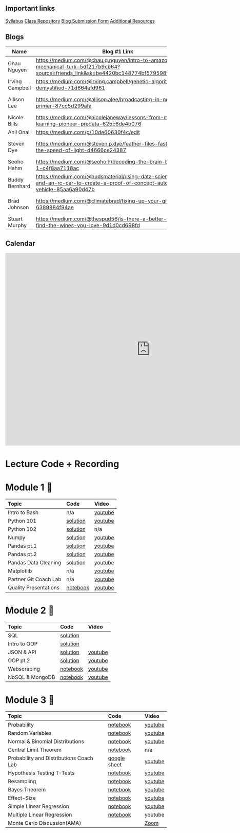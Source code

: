 ## Important links 

[Syllabus](https://drive.google.com/file/d/1GV1nO8scPDJ6YRjHhkZdivPyLsZ90CQx/view?usp=sharing)
[Class Repository](https://github.com/learn-co-students/dc-ds-100719)
[Blog Submission Form](https://forms.gle/ZY6mA2pyRRnhUiem9)
[Additional Resources](https://drive.google.com/open?id=1qYxioNRi3tJmA-PrsdJZm16RDEnyk_fsLLETlCRsScU)

## Blogs
|  Name | Blog #1 Link | Blog #2 Link |
| --- | --- | --- |
|  Chau Nguyen | https://medium.com/@chau.g.nguyen/intro-to-amazon-mechanical-turk-5df217b9cb64?source=friends_link&sk=be4420bc148774bf5795989889275310 |  |
|  Irving Campbell | https://medium.com/@irving.campbell/genetic-algorithms-demystified-71d664afd961 | https://medium.com/@irving.campbell/mona-lisa-smile-334a28abf0b |
|  Allison Lee | https://medium.com/@allison.alee/broadcasting-in-numpy-a-primer-87cc5d299afa | https://medium.com/@allison.alee/data-science-and-natural-disasters-9488d2559877 |
|  Nicole Bills | https://medium.com/@nicolejaneway/lessons-from-machine-learning-pioneer-predata-625c6de4b076 | https://medium.com/@nicolejaneway/data-science-of-evictions-874a41f3cc36 |
|  Anil Onal | https://medium.com/p/10de60630f4c/edit | https://medium.com/p/40eb95f0b9d1/edit |
|  Steven Dye | https://medium.com/@steven.p.dye/feather-files-faster-than-the-speed-of-light-d4666ce24387 | https://medium.com/@steven.p.dye/just-keep-guessing-the-power-of-the-monte-carlo-method-f06bc6f33d19 |
|  Seoho Hahm | https://medium.com/@seoho.h/decoding-the-brain-by-coding-1-c4f8aa7118ac | https://medium.com/@seoho.h/decoding-the-brain-by-coding-2-85903d0a90e7 |
|  Buddy Bernhard | https://medium.com/@budsmaterial/using-data-science-python-and-an-rc-car-to-create-a-proof-of-concept-autonomous-vehicle-85aa6a90d47b | https://medium.com/@budsmaterial/applying-data-to-a-map-a65816147c56 |
|  Brad Johnson | https://medium.com/@climatebrad/fixing-up-your-gits-6389884f94ae | https://medium.com/@climatebrad/hiding-your-large-datasets-from-github-14a3674c539c |
|  Stuart Murphy | https://medium.com/@thespud56/is-there-a-better-way-to-find-the-wines-you-love-9d1d0cd698fd | https://medium.com/@thespud56/gimme-wine-data-cc874f95b8a1 |

## Calendar

<iframe src="https://calendar.google.com/calendar/embed?height=600&amp;wkst=1&amp;bgcolor=%23ffffff&amp;ctz=America%2FNew_York&amp;src=ZmxhdGlyb25zY2hvb2wuY29tXzY0bGtyZ2xtbzRncmk2ZzlsdDdldWM2ODhjQGdyb3VwLmNhbGVuZGFyLmdvb2dsZS5jb20&amp;color=%23AD1457&amp;showTitle=0&amp;showPrint=0&amp;showTabs=0&amp;showCalendars=0&amp;showTz=0&amp;mode=WEEK" style="border-width:0" width="900" height="600" frameborder="0" scrolling="no"></iframe>

# Lecture Code + Recording
# Module 1 🌱

| Topic                                  | Code                | Video                |
|:---|:---|:---|
|Intro to Bash| n/a |[youtube](https://www.youtube.com/watch?v=fXbkHaPrkF8)|
|Python 101|[solution](https://github.com/learn-co-students/dc-ds-100719/tree/master/module-1/week-1/day-2-python-1)|[youtube](https://www.youtube.com/watch?v=kilgQH4hLhQ)|
|Python 102|[solution](https://github.com/learn-co-students/dc-ds-100719/tree/master/module-1/week-1/day-3-python-2)| n/a|
|Numpy|[solution](https://github.com/learn-co-students/dc-ds-100719/blob/master/module-1/week-1/day-4-libraries-numpy/libraries-numpy-enkeboll.ipynb)|[youtube](https://youtu.be/nNr-dUMHMIQ)|
|Pandas pt.1|[solution](https://github.com/learn-co-students/dc-ds-100719/blob/master/module-1/week-1/day-5-pandas-1/pandas-1-enkeboll.ipynb)|[youtube](https://www.youtube.com/watch?v=3jo2w4BHiCc)|
|Pandas pt.2|[solution](https://github.com/learn-co-students/dc-ds-100719/blob/master/module-1/week-2/day-6-pandas-part-2/manipulating_data_with_pandas_Ali.ipynb)|[youtube](https://youtu.be/QWK1XvmqfVk)|
|Pandas Data Cleaning|[solution](https://github.com/learn-co-students/dc-ds-100719/blob/master/module-1/week-2/day-7-cleaning_data_pandas/pandas-3-data-cleaning-mmitchell.ipynb)|[youtube](https://youtu.be/sxr12YlToqM)|
|Matplotlib|n/a|[youtube](https://www.youtube.com/watch?v=yhkekd8q_7U)|
|Partner Git Coach Lab| n/a |[youtube](https://youtu.be/uGZVttInQ1M)|
|Quality Presentations|[notebook](https://github.com/learn-co-students/dc-ds-100719/tree/master/module-1/week-2/day-5-quality-presentations)|[youtube](https://youtu.be/sqwY7Hlg0Qg)|

# Module 2 🌿
| Topic                                  | Code                | Video                |
|:---|:---|:---|
|SQL |[solution](https://github.com/learn-co-students/dc-ds-100719/blob/master/module-2/week-1/day-1-sql-pandas/sql-to-pandas-solutions.ipynb)||
|Intro to OOP|[solution](https://github.com/learn-co-students/dc-ds-100719/blob/master/module-2/week-1/day-2-object-oriented-programming/OOP.ipynb)||
|JSON & API|[solution](https://github.com/learn-co-students/dc-ds-100719/blob/master/module-2/week-2/day-1-json-apis/json-api-enkeboll.ipynb)|[youtube](https://www.youtube.com/watch?v=hJcqRn7UkUE)|
|OOP pt.2|[solution](https://github.com/learn-co-students/dc-ds-100719/blob/master/module-2/week-2/day-1-more-oop/oop-2-enkeboll.ipynb)|[youtube](https://www.youtube.com/watch?v=3c0tidOXXq0)|
|Webscraping|[notebook](https://github.com/learn-co-students/dc-ds-100719/blob/master/module-2/week-2/day-2-webscraping/webscraping-enkeboll.ipynb)|[youtube](https://www.youtube.com/watch?v=yfleNKC--Ig)|
|NoSQL & MongoDB|[notebook](https://github.com/learn-co-students/dc-ds-100719/blob/master/module-2/week-2/day-4-nosql-mongo/nosql.ipynb)|[youtube](https://www.youtube.com/watch?v=HlQc7iar0RA)|

# Module 3 🍁
| Topic                                  | Code                | Video                |
|:---|:---|:---|
|Probability|[notebook](https://github.com/learn-co-students/dc-ds-100719/blob/master/module-3/week-1/day-1-probability/probability_1007.ipynb)|[youtube](https://youtu.be/5kfwir3rvIY)|
|Random Variables|[notebook](https://github.com/learn-co-students/dc-ds-100719/blob/master/module-3/week-1/day-2-Random_variables/Distributions.ipynb) |[youtube](https://youtu.be/qSku113_G3s)|
|Normal & Binomial Distributions | [notebook](https://github.com/learn-co-students/dc-ds-100719/blob/master/module-3/week-1/day-3-Sampling_distribution_CLT/Normal_Binomial_Sampling_Distributions.ipynb) | [youtube](https://youtu.be/b3-r5N-ZFqY)|
|Central Limit Theorem| [notebook](https://github.com/learn-co-students/dc-ds-100719/blob/master/module-3/week-1/day-4-CLT/CLT_Hypothsis_testing.ipynb)| n/a |
|Probability and Distributions Coach Lab | [google sheet](https://docs.google.com/document/d/1lTD4KbUtPoZUKmJGZOk2KXx_ub9J1w7C-t-Rrgtb9-g/edit?usp=sharing) | [youtube]( https://youtu.be/llhsgMtzsuw) |
|Hypothesis Testing T-Tests|  [notebook](https://github.com/learn-co-students/dc-ds-100719/blob/master/module-3/week-1/day-5-Hypothesis%20Testing-T-tests/hypothesis_testing_final.ipynb)|[youtube](https://youtu.be/FcV-lgt4i18)|
|Resampling|[notebook](https://github.com/learn-co-students/dc-ds-100719/tree/master/module-3/week-2/day-1-resampling)|[youtube](https://youtu.be/RwgjK5LH2SA)|
|Bayes Theorem|[notebook](https://github.com/learn-co-students/dc-ds-100719/tree/master/module-3/week-2/day-2-Bayes_theorem)|[youtube](https://youtu.be/YXDoWrl8Kd0)|
|Effect-Size|[notebook](https://github.com/learn-co-students/dc-ds-100719/tree/master/module-3/week-2/day-3-Power_effect_size)|[youtube](https://youtu.be/lQNFKHdBgpo)|
|Simple Linear Regression|[notebook](https://github.com/learn-co-students/dc-ds-100719/tree/master/module-3/week-2/day-4-simple_linear_regression)|[youtube](https://youtu.be/hgjagUMu8Lc)|
|Multiple Linear Regression|[notebook](https://github.com/learn-co-students/dc-ds-100719/tree/master/module-3/week-2/day-5-multiple_linear_regression)|youtube|
|Monte Carlo Discussion(AMA)||[Zoom](https://wework.zoom.us/recording/detail?meeting_id=AfLq5eRdQBCJ2PVZTosOtw%3D%3D)|
